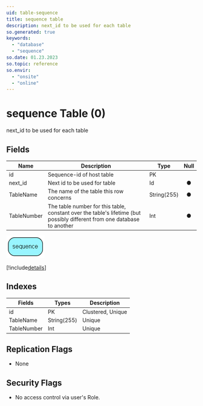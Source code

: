 ```yaml
---
uid: table-sequence
title: sequence table
description: next_id to be used for each table
so.generated: true
keywords:
  - "database"
  - "sequence"
so.date: 01.23.2023
so.topic: reference
so.envir:
  - "onsite"
  - "online"
---
```


# sequence Table (0)

next_id to be used for each table

## Fields

| Name | Description | Type | Null |
|------|-------------|------|:----:|
|id|Sequence-id of host table|PK| |
|next\_id|Next id to be used for table|Id|&#x25CF;|
|TableName|The name of the table this row concerns|String(255)|&#x25CF;|
|TableNumber|The table number for this table, constant over the table&apos;s lifetime (but possibly different from one database to another|Int|&#x25CF;|


![sequence table relationship diagram](./media/sequence.png)

[!include[details](./includes/sequence.md)]

## Indexes

| Fields | Types | Description |
|--------|-------|-------------|
|id |PK |Clustered, Unique |
|TableName |String(255) |Unique |
|TableNumber |Int |Unique |

## Replication Flags

* None

## Security Flags

* No access control via user's Role.

